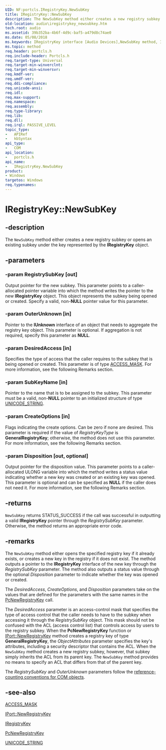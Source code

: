 ```yaml
---
UID: NF:portcls.IRegistryKey.NewSubKey
title: IRegistryKey::NewSubKey
description: The NewSubKey method either creates a new registry subkey or opens an existing subkey under the key represented by the IRegistryKey object.
old-location: audio\iregistrykey_newsubkey.htm
tech.root: audio
ms.assetid: 39b352ba-4b6f-4d9c-baf5-a479d8c74ae0
ms.date: 05/08/2018
ms.keywords: IRegistryKey interface [Audio Devices],NewSubKey method, IRegistryKey.NewSubKey, IRegistryKey::NewSubKey, NewSubKey, NewSubKey method [Audio Devices], NewSubKey method [Audio Devices],IRegistryKey interface, audio.iregistrykey_newsubkey, audmp-routines_8a9e8a73-551d-46d4-90a8-f24183c38d8d.xml, portcls/IRegistryKey::NewSubKey
ms.topic: method
req.header: portcls.h
req.include-header: Portcls.h
req.target-type: Universal
req.target-min-winverclnt: 
req.target-min-winversvr: 
req.kmdf-ver: 
req.umdf-ver: 
req.ddi-compliance: 
req.unicode-ansi: 
req.idl: 
req.max-support: 
req.namespace: 
req.assembly: 
req.type-library: 
req.lib: 
req.dll: 
req.irql: PASSIVE_LEVEL
topic_type:
-	APIRef
-	kbSyntax
api_type:
-	COM
api_location:
-	portcls.h
api_name:
-	IRegistryKey.NewSubKey
product:
- Windows
targetos: Windows
req.typenames: 
---
```


# IRegistryKey::NewSubKey


## -description


The <code>NewSubKey</code> method either creates a new registry subkey or opens an existing subkey under the key represented by the <b>IRegistryKey</b> object.


## -parameters




### -param RegistrySubKey [out]

Output pointer for the new subkey. This parameter points to a caller-allocated pointer variable into which the method writes the pointer to the new <b>IRegistryKey</b> object. This object represents the subkey being opened or created. Specify a valid, non-<b>NULL</b> pointer value for this parameter.


### -param OuterUnknown [in]

Pointer to the <b>IUnknown</b> interface of an object that needs to aggregate the registry key object. This parameter is optional. If aggregation is not required, specify this parameter as <b>NULL</b>.


### -param DesiredAccess [in]

Specifies the type of access that the caller requires to the subkey that is being opened or created. This parameter is of type <a href="https://msdn.microsoft.com/library/windows/hardware/ff540466">ACCESS_MASK</a>. For more information, see the following Remarks section.


### -param SubKeyName [in]

Pointer to the name that is to be assigned to the subkey. This parameter must be a valid, non-<b>NULL</b> pointer to an initialized structure of type <a href="https://msdn.microsoft.com/library/windows/hardware/ff564879">UNICODE_STRING</a>.


### -param CreateOptions [in]

Flags indicating the create options. Can be zero if none are desired. This parameter is required if the value of <i>RegistryKeyType</i> is <b>GeneralRegistryKey</b>; otherwise, the method does not use this parameter. For more information, see the following Remarks section.


### -param Disposition [out, optional]

Output pointer for the disposition value. This parameter points to a caller-allocated ULONG variable into which the method writes a status value indicating whether a new key was created or an existing key was opened. This parameter is optional and can be specified as <b>NULL</b> if the caller does not need it. For more information, see the following Remarks section.


## -returns



<code>NewSubKey</code> returns STATUS_SUCCESS if the call was successful in outputting a valid <b>IRegistryKey</b> pointer through the <i>RegistrySubKey</i> parameter. Otherwise, the method returns an appropriate error code.




## -remarks



The <code>NewSubKey</code> method either opens the specified registry key if it already exists, or creates a new key in the registry if it does not exist. The method outputs a pointer to the <b>IRegistryKey</b> interface of the new key through the <i>RegistrySubKey</i> parameter. The method also outputs a status value through the optional <i>Disposition</i> parameter to indicate whether the key was opened or created.

The <i>DesiredAccess</i>, <i>CreateOptions</i>, and <i>Disposition</i> parameters take on the values that are defined for the parameters with the same names in the <a href="https://msdn.microsoft.com/library/windows/hardware/ff537716">PcNewRegistryKey</a> call.

The <i>DesiredAccess</i> parameter is an access-control mask that specifies the type of access control that the caller needs to have to the subkey when accessing it through the <i>RegistrySubKey</i> object. This mask should not be confused with the ACL (access control list) that controls access by users to the registry subkey. When the <b>PcNewRegistryKey</b> function or <a href="https://msdn.microsoft.com/library/windows/hardware/ff536945">IPort::NewRegistryKey</a> method creates a registry key of type <b>GeneralRegistryKey</b>, the <i>ObjectAttributes</i> parameter specifies the key's attributes, including a security descriptor that contains the ACL. When the <code>NewSubKey</code> method creates a new registry subkey, however, that subkey simply inherits the ACL from its parent key. The <code>NewSubKey</code> method provides no means to specify an ACL that differs from that of the parent key.

The <i>RegistrySubKey</i> and <i>OuterUnknown</i> parameters follow the <a href="https://msdn.microsoft.com/e6b19110-37e2-4d23-a528-6393c12ab650">reference-counting conventions for COM objects</a>.




## -see-also




<a href="https://msdn.microsoft.com/library/windows/hardware/ff540466">ACCESS_MASK</a>



<a href="https://msdn.microsoft.com/library/windows/hardware/ff536945">IPort::NewRegistryKey</a>



<a href="https://msdn.microsoft.com/library/windows/hardware/ff536965">IRegistryKey</a>



<a href="https://msdn.microsoft.com/library/windows/hardware/ff537716">PcNewRegistryKey</a>



<a href="https://msdn.microsoft.com/library/windows/hardware/ff564879">UNICODE_STRING</a>
 

 

